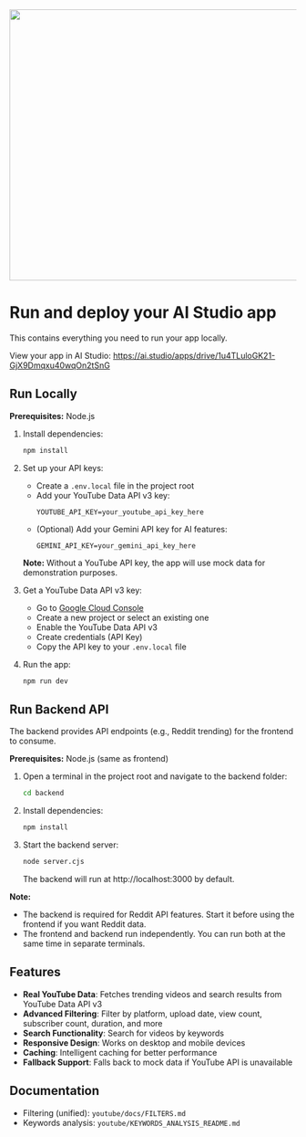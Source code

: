 <div align="center">
<img width="1200" height="475" alt="GHBanner" src="https://github.com/user-attachments/assets/0aa67016-6eaf-458a-adb2-6e31a0763ed6" />
</div>

# Run and deploy your AI Studio app

This contains everything you need to run your app locally.

View your app in AI Studio: https://ai.studio/apps/drive/1u4TLuloGK21-GjX9Dmqxu40wqOn2tSnG

## Run Locally

**Prerequisites:**  Node.js

1. Install dependencies:
   ```bash
   npm install
   ```

2. Set up your API keys:
   - Create a `.env.local` file in the project root
   - Add your YouTube Data API v3 key:
     ```
     YOUTUBE_API_KEY=your_youtube_api_key_here
     ```
   - (Optional) Add your Gemini API key for AI features:
     ```
     GEMINI_API_KEY=your_gemini_api_key_here
     ```
   
   **Note:** Without a YouTube API key, the app will use mock data for demonstration purposes.

3. Get a YouTube Data API v3 key:
   - Go to [Google Cloud Console](https://console.developers.google.com/)
   - Create a new project or select an existing one
   - Enable the YouTube Data API v3
   - Create credentials (API Key)
   - Copy the API key to your `.env.local` file

4. Run the app:
   ```bash
   npm run dev
   ```

## Run Backend API

The backend provides API endpoints (e.g., Reddit trending) for the frontend to consume.

**Prerequisites:** Node.js (same as frontend)

1. Open a terminal in the project root and navigate to the backend folder:
   ```bash
   cd backend
   ```
2. Install dependencies:
   ```bash
   npm install
   ```
3. Start the backend server:
   ```bash
   node server.cjs
   ```
   The backend will run at http://localhost:3000 by default.

**Note:**
- The backend is required for Reddit API features. Start it before using the frontend if you want Reddit data.
- The frontend and backend run independently. You can run both at the same time in separate terminals.

## Features

- **Real YouTube Data**: Fetches trending videos and search results from YouTube Data API v3
- **Advanced Filtering**: Filter by platform, upload date, view count, subscriber count, duration, and more
- **Search Functionality**: Search for videos by keywords
- **Responsive Design**: Works on desktop and mobile devices
- **Caching**: Intelligent caching for better performance
- **Fallback Support**: Falls back to mock data if YouTube API is unavailable

## Documentation

- Filtering (unified): `youtube/docs/FILTERS.md`
- Keywords analysis: `youtube/KEYWORDS_ANALYSIS_README.md`
